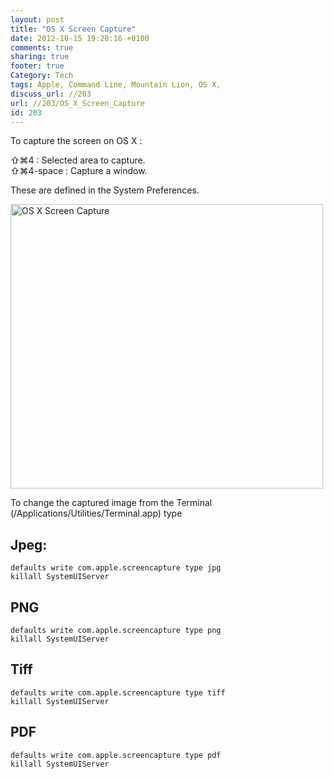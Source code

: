 ```yaml
---
layout: post
title: "OS X Screen Capture"
date: 2012-10-15 19:28:16 +0100 
comments: true
sharing: true
footer: true
Category: Tech
tags: Apple, Command Line, Mountain Lion, OS X,
discuss_url: //203
url: //203/OS_X_Screen_Capture
id: 203
---
```

To capture the screen on OS X :

⇧⌘4 : Selected area to capture.  
⇧⌘4-space : Capture a window.

These are defined in the System Preferences.

<a href="http://www.flickr.com/photos/morgan_prior/8091257767/" title="OS X Screen Capture by munky morgy, on Flickr"><img src="http://farm9.staticflickr.com/8466/8091257767_94369b4008.jpg" width="500" height="455" alt="OS X Screen Capture"></a>

To change the captured image from the Terminal (/Applications/Utilities/Terminal.app) type

Jpeg:
--

    defaults write com.apple.screencapture type jpg
    killall SystemUIServer

PNG
--

    defaults write com.apple.screencapture type png
    killall SystemUIServer

Tiff
--

    defaults write com.apple.screencapture type tiff
    killall SystemUIServer

PDF
--

    defaults write com.apple.screencapture type pdf
    killall SystemUIServer
